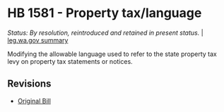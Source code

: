 # HB 1581 - Property tax/language
*Status: By resolution, reintroduced and retained in present status.* | [leg.wa.gov summary](https://app.leg.wa.gov/billsummary?BillNumber=1581&Year=2021)

Modifying the allowable language used to refer to the state property tax levy on property tax statements or notices.

## Revisions
* [Original Bill](1/)